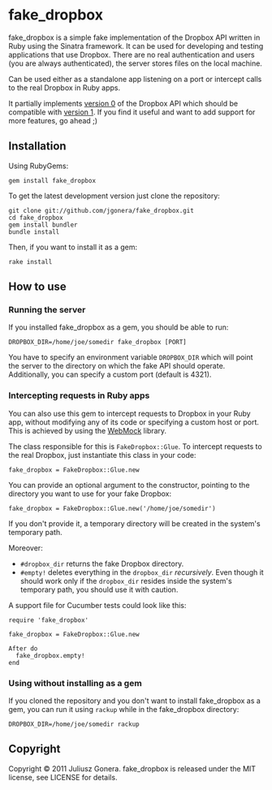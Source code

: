 fake_dropbox
============

fake_dropbox is a simple fake implementation of the Dropbox API written in Ruby
using the Sinatra framework. It can be used for developing and testing
applications that use Dropbox. There are no real authentication and users (you
are always authenticated), the server stores files on the local machine.

Can be used either as a standalone app listening on a port or intercept calls to
the real Dropbox in Ruby apps.

It partially implements [version 0](https://www.dropbox.com/developers/reference/oldapi)
of the Dropbox API which should be compatible with [version 1](https://www.dropbox.com/developers/reference/api).
If you find it useful and want to add support for more features, go ahead ;)


Installation
------------

Using RubyGems:

    gem install fake_dropbox

To get the latest development version just clone the repository:

    git clone git://github.com/jgonera/fake_dropbox.git
    cd fake_dropbox
    gem install bundler
    bundle install

Then, if you want to install it as a gem:

    rake install


How to use
----------

### Running the server

If you installed fake_dropbox as a gem, you should be able to run:

    DROPBOX_DIR=/home/joe/somedir fake_dropbox [PORT]

You have to specify an environment variable `DROPBOX_DIR` which will point the
server to the directory on which the fake API should operate. Additionally, you
can specify a custom port (default is 4321).

### Intercepting requests in Ruby apps

You can also use this gem to intercept requests to Dropbox in your Ruby app,
without modifying any of its code or specifying a custom host or port. This
is achieved by using the [WebMock](https://github.com/bblimke/webmock) library.

The class responsible for this is `FakeDropbox::Glue`. To intercept requests to
the real Dropbox, just instantiate this class in your code:

    fake_dropbox = FakeDropbox::Glue.new

You can provide an optional argument to the constructor, pointing to the
directory you want to use for your fake Dropbox:

    fake_dropbox = FakeDropbox::Glue.new('/home/joe/somedir')

If you don't provide it, a temporary directory will be created in the system's
temporary path.

Moreover:

* `#dropbox_dir` returns the fake Dropbox directory.
* `#empty!` deletes everything in the `dropbox_dir` *recursively*.
Even though it should work only if the `dropbox_dir` resides inside the system's
temporary path, you should use it with caution.

A support file for Cucumber tests could look like this:

    require 'fake_dropbox'

    fake_dropbox = FakeDropbox::Glue.new

    After do
      fake_dropbox.empty!
    end

### Using without installing as a gem

If you cloned the repository and you don't want to install fake_dropbox as a
gem, you can run it using `rackup` while in the fake_dropbox directory:

    DROPBOX_DIR=/home/joe/somedir rackup


Copyright
---------

Copyright © 2011 Juliusz Gonera. fake_dropbox is released under the MIT license,
see LICENSE for details.

